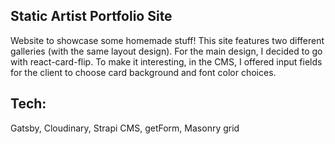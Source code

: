 ## Static Artist Portfolio Site

Website to showcase some homemade stuff! This site features two different galleries (with the same layout design). For the main design, I decided to go with react-card-flip. To make it interesting, in the CMS, I offered input fields for the client to choose card background and font color choices.

## Tech:

Gatsby, Cloudinary, Strapi CMS, getForm, Masonry grid
